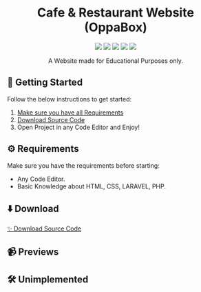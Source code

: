 <div id="header" align="center">
   <h1>
    Cafe & Restaurant Website (OppaBox)
  </h1>
   <img src="https://img.shields.io/badge/Laravel-FF2D20?style=for-the-badge&logo=laravel&logoColor=white"/>
   <img src="https://img.shields.io/badge/javascript-%23323330.svg?style=for-the-badge&logo=javascript&logoColor=%23F7DF1E" />
   <img src="https://img.shields.io/badge/html5-%23E34F26.svg?style=for-the-badge&logo=html5&logoColor=white" />
   <img src="https://img.shields.io/badge/css3-%231572B6.svg?style=for-the-badge&logo=css3&logoColor=white" />
   <img src="https://img.shields.io/badge/bootstrap-%238511FA.svg?style=for-the-badge&logo=bootstrap&logoColor=white" />
   
A Website made for Educational Purposes only.
</div>

## 🤔 Getting Started

Follow the below instructions to get started:

1. [Make sure you have all Requirements](#requirements)
2. [Download Source Code](#download)
3. Open Project in any Code Editor and Enjoy!

## ⚙️ Requirements

Make sure you have the requirements before starting:

- Any Code Editor.
- Basic Knowledge about HTML, CSS, LARAVEL, PHP.

## ⬇️ Download

[:sparkles: Download Source Code](https://github.com/raxelf/TopUp-Games-Shop-Website/archive/refs/heads/main.zip)

## 📹 Previews

<div id="previews">
    
</div>

## 🛠️ Unimplemented

<div id="unimplemented">
    
</div>
